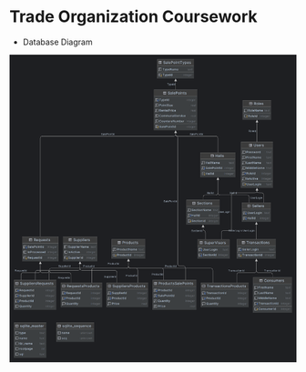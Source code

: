 # Trade Organization Coursework
* Database Diagram
<img src="images/trade_organization_db.png" width="800">
